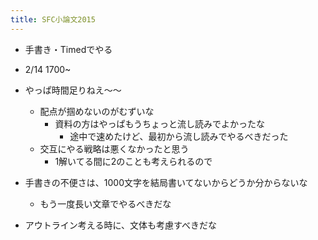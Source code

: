 ```yaml
---
title: SFC小論文2015
---
```


* 手書き・Timedでやる

* 2/14 1700~

* やっぱ時間足りねえ〜〜
  
  * 配点が掴めないのがむずいな
    * 資料の方はやっぱもうちょっと流し読みでよかったな
      * 途中で速めたけど、最初から流し読みでやるべきだった
  * 交互にやる戦略は悪くなかったと思う
    * 1解いてる間に2のことも考えられるので
* 手書きの不便さは、1000文字を結局書いてないからどうか分からないな
  
  * もう一度長い文章でやるべきだな
* アウトライン考える時に、文体も考慮すべきだな
